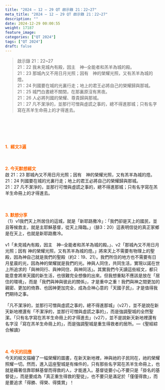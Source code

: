 ```yaml
---
title: "2024 – 12 – 29 QT 啟示錄 21：22~27"
meta_title: "2024 – 12 – 29 QT 啟示錄 21：22~27"
description: ""
date: 2024-12-29 00:00:55
weight: 17187
feature_image: 
categories: ["QT 2024"]
tags: ["QT 2024"]
draft: false
---
```


<blockquote>啟示錄 21：22~27<br />
21：22 我未見城內有殿，因主　神─全能者和羔羊為城的殿。<br />
21：23 那城內又不用日月光照；因有　神的榮耀光照，又有羔羊為城的燈。<br />
21：24 列國要在城的光裏行走；地上的君王必將自己的榮耀歸與那城。<br />
21：25 城門白晝總不關閉，在那裏原沒有黑夜。<br />
21：26 人必將列國的榮耀、尊貴歸與那城。<br />
21：27 凡不潔淨的，並那行可憎與虛謊之事的，總不得進那城；只有名字寫在羔羊生命冊上的才得進去。</blockquote><br />
&nbsp;<br />
<br />
&nbsp;<br />
<br />
<span style="color: #ff6600;" data-darkreader-inline-color=""><strong>1.  經文3遍</strong></span><br />
<br />
&nbsp;<br />
<br />
<span style="color: #ff6600;" data-darkreader-inline-color=""><strong>2. 今天默想經文<br />
</strong></span>啟 21：23 那城內又不用日月光照；因有　神的榮耀光照，又有羔羊為城的燈。<br />
21：24 列國要在城的光裏行走；地上的君王必將自己的榮耀歸與那城。<br />
21：27 凡不潔淨的，並那行可憎與虛謊之事的，總不得進那城；只有名字寫在羔羊生命冊上的才得進去。<br />
<br />
&nbsp;<br />
<br />
<strong><span style="color: #ff6600;" data-darkreader-inline-color="">3. 默想分享<br />
</span></strong>（1）v1我們天上所居住的這城，就是「新耶路撒冷」：「我們卻是天上的國民，並且等候救主，就是主耶穌基督，從天上降臨。」（腓3：20）這表明信徒的真正家鄉是在天上，也就是新耶路撒冷。<br />
<br />
v1「未見城內有殿，因主　神─全能者和羔羊為城的殿。」、v2「那城內又不用日月光照；因有 神的榮耀光照，又有羔羊為城的燈。」將來天上不需要有物理上的聖殿，因為神自己就是我們的聖殿（約2：19、21）。我們所住的地方也不需要有日月星晨的光，因為神的榮耀就是我們的光。神與人同住，共同生活，實現以諾在世上所追求的「與神同行、與神同住、與神同活」。其實我們今天讀這些經文，都只能意會將來天國的新生活，也很難完全想像的出來。但我想重點不應該是放在「居住的環境」，而是「我們與神與彼此的關係」，才是重中之重！我們與神之間更加的親密、更加的倚靠、也因神更加完全，成為合神心意的「天國子民」，才是值得我們期待之事。<br />
<br />
「凡不潔淨的，並那行可憎與虛謊之事的，總不得進那城」（v27），並不是說在新天新地裡還有「不潔淨的，並那行可憎與虛謊之事的」，而是強調聖城的全然聖潔。「只有名字寫在羔羊生命冊上的才得進去」（v27），並不是說新天新地裡還有名字沒「寫在羔羊生命冊上的」，而是強調聖城是重生得救者的居所。—《聖經綜合解讀》<br />
<br />
&nbsp;<br />
<br />
<strong style="font-size: inherit;"><span style="color: #ff6600;" data-darkreader-inline-color="">4. 今天的回應<br />
</span></strong>今天的經文描繪了一幅榮耀的圖畫，在新天新地裡，神與祂的子民同在，祂的榮耀照耀一切。然而，進入這座聖城是有條件的，只有那些名字寫在羔羊生命冊上，也就是藉著信靠耶穌基督而得救的人，才能進入。基督徒要小心不要只是「掛名的基督徒」，而是要成為「真正重生得救的聖徒」，也不要只是滿足於「僅僅得救」，而是要追求「得勝、得榮、得獎賞」！<br />
<br />
&nbsp;
        